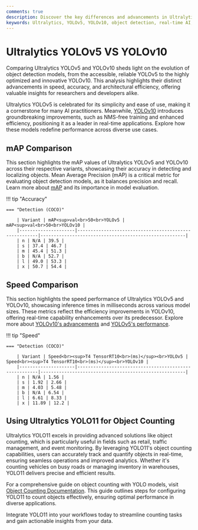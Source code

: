```yaml
---
comments: true
description: Discover the key differences and advancements in Ultralytics YOLOv5 vs YOLOv10. This comparison highlights their performance in object detection, real-time AI capabilities, efficiency, and suitability for edge AI and computer vision applications, helping you choose the right model for your needs.
keywords: Ultralytics, YOLOv5, YOLOv10, object detection, real-time AI, edge AI, computer vision, model comparison, AI performance
---
```


# Ultralytics YOLOv5 VS YOLOv10

Comparing Ultralytics YOLOv5 and YOLOv10 sheds light on the evolution of object detection models, from the accessible, reliable YOLOv5 to the highly optimized and innovative YOLOv10. This analysis highlights their distinct advancements in speed, accuracy, and architectural efficiency, offering valuable insights for researchers and developers alike.

Ultralytics YOLOv5 is celebrated for its simplicity and ease of use, making it a cornerstone for many AI practitioners. Meanwhile, [YOLOv10](https://docs.ultralytics.com/models/yolov10/) introduces groundbreaking improvements, such as NMS-free training and enhanced efficiency, positioning it as a leader in real-time applications. Explore how these models redefine performance across diverse use cases.


## mAP Comparison

This section highlights the mAP values of Ultralytics YOLOv5 and YOLOv10 across their respective variants, showcasing their accuracy in detecting and localizing objects. Mean Average Precision (mAP) is a critical metric for evaluating object detection models, as it balances precision and recall. Learn more about [mAP](https://www.ultralytics.com/glossary/mean-average-precision-map) and its importance in model evaluation.


!!! tip "Accuracy"

	=== "Detection (COCO)"

		| Variant | mAP<sup>val<br>50<br>YOLOv5 | mAP<sup>val<br>50<br>YOLOv10 |
		|---------------------|-------------------------------------------------------|-------------------------------------------------------|
		| n | N/A | 39.5 |
		| s | 37.4 | 46.7 |
		| m | 45.4 | 51.3 |
		| b | N/A | 52.7 |
		| l | 49.0 | 53.3 |
		| x | 50.7 | 54.4 |
		

## Speed Comparison

This section highlights the speed performance of Ultralytics YOLOv5 and YOLOv10, showcasing inference times in milliseconds across various model sizes. These metrics reflect the efficiency improvements in YOLOv10, offering real-time capability enhancements over its predecessor. Explore more about [YOLOv10's advancements](https://docs.ultralytics.com/models/yolov10/) and [YOLOv5's performance](https://docs.ultralytics.com/models/yolov5/).


!!! tip "Speed"

	=== "Detection (COCO)"

		| Variant | Speed<br><sup>T4 TensorRT10<br>(ms)</sup><br>YOLOv5 | Speed<br><sup>T4 TensorRT10<br>(ms)</sup><br>YOLOv10 |
		|---------------------|-------------------------------------------------------|-------------------------------------------------------|
		| n | N/A | 1.56 |
		| s | 1.92 | 2.66 |
		| m | 4.03 | 5.48 |
		| b | N/A | 6.54 |
		| l | 6.61 | 8.33 |
		| x | 11.89 | 12.2 |

## Using Ultralytics YOLO11 for Object Counting  

Ultralytics YOLO11 excels in providing advanced solutions like object counting, which is particularly useful in fields such as retail, traffic management, and event monitoring. By leveraging YOLO11's object counting capabilities, users can accurately track and quantify objects in real-time, ensuring seamless operations and improved analytics. Whether it's counting vehicles on busy roads or managing inventory in warehouses, YOLO11 delivers precise and efficient results.  

For a comprehensive guide on object counting with YOLO models, visit [Object Counting Documentation](https://docs.ultralytics.com/guides/object-counting/). This guide outlines steps for configuring YOLO11 to count objects effectively, ensuring optimal performance in diverse applications.  

Integrate YOLO11 into your workflows today to streamline counting tasks and gain actionable insights from your data.
